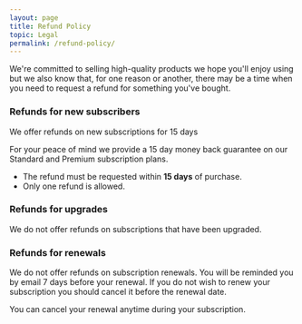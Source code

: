 ```yaml
---
layout: page
title: Refund Policy
topic: Legal
permalink: /refund-policy/
---
```


We're committed to selling high-quality products we hope you'll enjoy using but we also know that, for one reason or another, there may be a time when you need to request a refund for something you've bought.

### Refunds for new subscribers

<div class="alert alert-success">
We offer refunds on new subscriptions for 15 days
</div>

For your peace of mind we provide a 15 day money back guarantee on our Standard and Premium subscription plans.

*   The refund must be requested within **15 days** of purchase.
*   Only one refund is allowed.

### Refunds for upgrades

We do not offer refunds on subscriptions that have been upgraded.

### Refunds for renewals

We do not offer refunds on subscription renewals. You will be reminded you by email 7 days before your renewal. If you do not wish to renew your subscription you should cancel it before the renewal date.

You can cancel your renewal anytime during your subscription.
